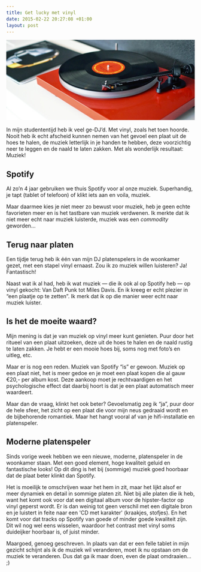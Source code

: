 ```yaml
---
title: Get lucky met vinyl
date: 2015-02-22 20:27:08 +01:00
layout: post
---
```


![platenspeler](/content/images/2015/02/platenspeler.jpg)

In mijn studententijd heb ik veel ge-DJ’d. Met vinyl, zoals het toen hoorde. Nooit heb ik echt afscheid kunnen nemen van het gevoel een plaat uit de hoes te halen, de muziek letterlijk in je handen te hebben, deze voorzichtig neer te leggen en de naald te laten zakken. Met als wonderlijk resultaat: Muziek!

## Spotify
Al zo’n 4 jaar gebruiken we thuis Spotify voor al onze muziek. Superhandig, je tapt (tablet of telefoon) of klikt iets aan en voila, muziek.

Maar daarmee kies je niet meer zo bewust voor muziek, heb je geen echte favorieten meer en is het tastbare van muziek verdwenen. Ik merkte dat ik niet meer echt naar muziek luisterde, muziek was een *commodity* geworden…

## Terug naar platen
Een tijdje terug heb ik één van mijn DJ platenspelers in de woonkamer gezet, met een stapel vinyl ernaast. Zou ik zo muziek willen luisteren? Ja! Fantastisch!

Naast wat ik al had, heb ik wat muziek — die ik ook al op Spotify heb — op vinyl gekocht: Van Daft Punk tot Miles Davis. En ik kreeg er echt plezier in “een plaatje op te zetten”. Ik merk dat ik op die manier weer echt naar muziek luister. 

## Is het de moeite waard?
Mijn mening is dat je van muziek op vinyl meer kunt genieten. Puur door het ritueel van een plaat uitzoeken, deze uit de hoes te halen en de naald rustig te laten zakken. Je hebt er een mooie hoes bij, soms nog met foto’s en uitleg, etc.

Maar er is nog een reden. Muziek van Spotify “is” er gewoon. Muziek op een plaat niet, het is meer gedoe en je moet een plaat kopen die al gauw €20,- per album kost. Deze aankoop moet je rechtvaardigen en het psychologische effect dat daarbij hoort is dat je een plaat automatisch meer waardeert.

Maar dan de vraag, klinkt het ook beter? Gevoelsmatig zeg ik “ja”, puur door de hele sfeer, het zicht op een plaat die voor mijn neus gedraaid wordt en de bijbehorende romantiek. Maar het hangt vooral af van je hifi-installatie en platenspeler.

## Moderne platenspeler
Sinds vorige week hebben we een nieuwe, moderne, platenspeler in de woonkamer staan. Met een goed element, hoge kwaliteit geluid en fantastische looks! Op dit ding is het bij (sommige) muziek goed hoorbaar dat de plaat beter klinkt dan Spotify.

Het is moeilijk te omschrijven waar het hem in zit, maar het lijkt alsof er meer dynamiek en detail in sommige platen zit. Niet bij alle platen die ik heb, want het komt ook voor dat een digitaal album voor de hipster-factor op vinyl geperst wordt. Er is dan weinig tot geen verschil met een digitale bron en je luistert in feite naar een 'CD met karakter' (kraakjes, stofjes). En het komt voor dat tracks op Spotify van goede of minder goede kwaliteit zijn. Dit wil nog wel eens wisselen, waardoor het contrast met vinyl soms duideijker hoorbaar is, of juist minder.

Maargoed, genoeg geschreven. In plaats van dat er een felle tablet in mijn gezicht schijnt als ik de muziek wil veranderen, moet ik nu opstaan om de muziek te veranderen. Dus dat ga ik maar doen, even de plaat omdraaien… ;)